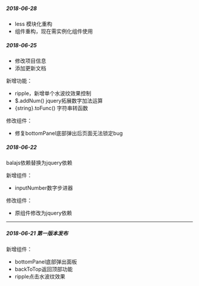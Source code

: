 ##### 2018-06-28

- less 模块化重构
- 组件重构，现在需实例化组件使用 

##### 2018-06-25

- 修改项目信息
- 添加更新文档

新增功能：
- ripple，新增单个水波纹效果控制
- $.addNum() jquery拓展数字加法运算
- {string}.toFunc() 字符串转函数

修改组件：
- 修复bottomPanel底部弹出后页面无法锁定bug

##### 2018-06-22 

balajs依赖替换为jquery依赖

新增组件：

- inputNumber数字步进器

修改组件：

- 原组件修改为jquery依赖

-------------------------------------

##### 2018-06-21 第一版本发布

新增组件：

- bottomPanel底部弹出面板
- backToTop返回顶部功能
- ripple点击水波纹效果

